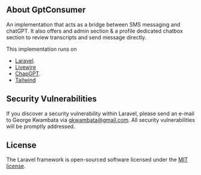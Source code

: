 ## About GptConsumer


An implementation that acts as a bridge between SMS messaging and chatGPT. It also offers and admin section & a profile dedicated chatbox section to review transcripts and send message directly.

This implementation runs on
- [Laravel](https://laravel.com/docs).
- [Livewire](https://laravel-livewire.com/)
- [ChapGPT](https://platform.openai.com/overview).
- [Tailwind](https://tailwindcss.com/)



## Security Vulnerabilities

If you discover a security vulnerability within Laravel, please send an e-mail to George Kwambata via [gkwambata@gmail.com](mailto:gkwambata@gmail.com). All security vulnerabilities will be promptly addressed.

## License

The Laravel framework is open-sourced software licensed under the [MIT license](https://opensource.org/licenses/MIT).
